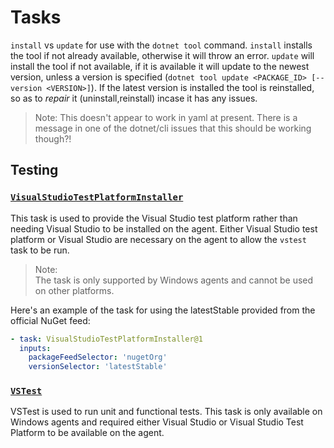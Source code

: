 # Tasks

`install` vs `update` for use with the `dotnet tool` command. `install` installs the tool if not already available, otherwise it will throw an error. `update` will install the tool if not available, if it is available it will update to the newest version, unless a version is specified (`dotnet tool update <PACKAGE_ID> [--version <VERSION>]`). If the latest version is installed the tool is reinstalled, so as to *repair* it (uninstall,reinstall) incase it has any issues.

> Note:
> This doesn't appear to work in yaml at present. There is a message in one of the dotnet/cli issues that this should be working though?!

## Testing

### [`VisualStudioTestPlatformInstaller`](https://docs.microsoft.com/en-us/azure/devops/pipelines/tasks/tool/vstest-platform-tool-installer?view=azure-devops)

This task is used to provide the Visual Studio test platform rather than needing Visual Studio to be installed on the agent.
Either Visual Studio test platform or Visual Studio are necessary on the agent to allow the `vstest` task to be run.

> Note:  
> The task is only supported by Windows agents and cannot be used on other platforms.

Here's an example of the task for using the latestStable provided from the official NuGet feed:

```yaml
- task: VisualStudioTestPlatformInstaller@1
  inputs:
    packageFeedSelector: 'nugetOrg'
    versionSelector: 'latestStable'
```

### [`VSTest`](https://docs.microsoft.com/en-us/azure/devops/pipelines/tasks/test/vstest?view=azure-devops)

VSTest is used to run unit and functional tests.
This task is only available on Windows agents and required either Visual Studio or Visual Studio Test Platform to be available on the agent.
